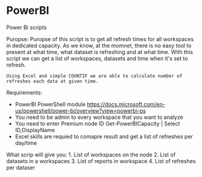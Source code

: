 # PowerBI
Power Bi scripts
   
   Puropse:
    Puropse of this script is to get all refresh times for all workspaces in dedicated capacity. As we know, at the momnet, 
    there is no easy tool to present at what time, what dataset is refreshing and at what time.
    With this script we can get a list of workspaces, datasets and time when it's set to refresh.

    Using Excel and simple COUNTIF we are able to calculate number of refreshes each data at given time.
    
   Requirements:
   - PowerBI PowerShell module
     https://docs.microsoft.com/en-us/powershell/power-bi/overview?view=powerbi-ps
   - You need to be admin to every workspace that you want to analyze
   - You need to enter Premium node ID
        Get-PowerBICapacity | Select ID,DisplayName
   - Excel skills are requied to comapre result and get a list of refreshes per day/time

   What scrip will give you:
    1. List of workspaces on the node
    2. List of datasets in a workspaces
    3. List of reports in workspace
    4. List of refreshes per dataser
